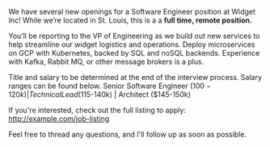 We have several new openings for a Software Engineer position at Widget Inc! 
While we’re located in St. Louis, this is a a **full time, remote position.**

You’ll be reporting to the VP of Engineering as we build out new services to
help streamline our widget logistics and operations. Deploy microservices on 
GCP with Kubernetes, backed by SQL and noSQL backends. Experience with Kafka, 
Rabbit MQ, or other message brokers is a plus.

Title and salary to be determined at the end of the interview process. Salary
ranges can be found below.
Senior Software Engineer ($100-120k) | Technical Lead ($115-140k) | Architect ($145-150k)

If you're interested, check out the full listing to apply: http://example.com/job-listing

Feel free to thread any questions, and I'll follow up as soon as possible.
